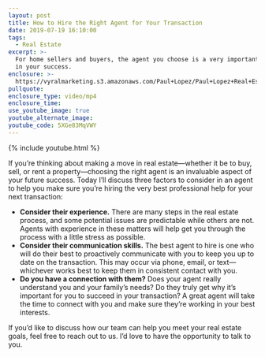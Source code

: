 ```yaml
---
layout: post
title: How to Hire the Right Agent for Your Transaction
date: 2019-07-19 16:10:00
tags:
  - Real Estate
excerpt: >-
  For home sellers and buyers, the agent you choose is a very important factor
  in your success.
enclosure: >-
  https://vyralmarketing.s3.amazonaws.com/Paul+Lopez/Paul+Lopez+Real+Estate+_+How+to+Hire+the+Right+Agent+for+Your+Transaction.mp4
pullquote:
enclosure_type: video/mp4
enclosure_time:
use_youtube_image: true
youtube_alternate_image:
youtube_code: 5XGe83MqVWY
---
```


{% include youtube.html %}

If you’re thinking about making a move in real estate—whether it be to buy, sell, or rent a property—choosing the right agent is an invaluable aspect of your future success. Today I’ll discuss three factors to consider in an agent to help you make sure you’re hiring the very best professional help for your next transaction:

* **Consider their experience.** There are many steps in the real estate process, and some potential issues are predictable while others are not. Agents with experience in these matters will help get you through the process with a little stress as possible.
* **Consider their communication skills.** The best agent to hire is one who will do their best to proactively communicate with you to keep you up to date on the transaction. This may occur via phone, email, or text—whichever works best to keep them in consistent contact with you.
* **Do you have a connection with them?** Does your agent really understand you and your family’s needs? Do they truly get why it’s important for you to succeed in your transaction? A great agent will take the time to connect with you and make sure they’re working in your best interests.

If you’d like to discuss how our team can help you meet your real estate goals, feel free to reach out to us. I’d love to have the opportunity to talk to you.<br>&nbsp;